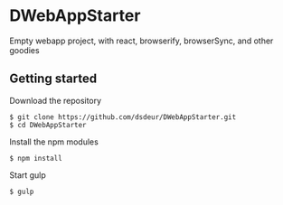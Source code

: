 DWebAppStarter
==============

Empty webapp project, with react, browserify, browserSync, and other goodies


## Getting started
Download the repository
```
$ git clone https://github.com/dsdeur/DWebAppStarter.git
$ cd DWebAppStarter
```

Install the npm modules
```
$ npm install
```

Start gulp
```
$ gulp
```
